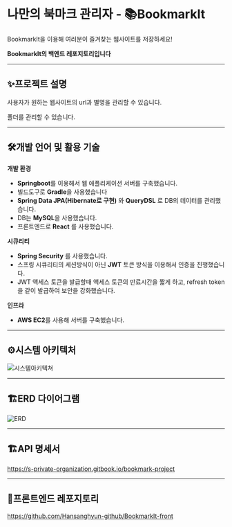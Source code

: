 # 나만의 북마크 관리자 - 📚BookmarkIt
BookmarkIt을 이용해 여러분이 즐겨찾는 웹사이트를 저장하세요!

**BookmarkIt의 백엔드 레포지토리입니다**

---

## ✨프로젝트 설명

사용자가 원하는 웹사이트의 url과 별명을 관리할 수 있습니다.

폴더를 관리할 수 있습니다.

---

## 🛠️개발 언어 및 활용 기술

**개발 환경**

- **Springboot**를 이용해서 웹 애플리케이션 서버를 구축했습니다.
- 빌드도구로 **Gradle**을 사용했습니다
- **Spring Data JPA(Hibernate로 구현)** 와 **QueryDSL** 로 DB의 데이터를 관리했습니다.
- DB는 **MySQL**을 사용했습니다.
- 프론트엔드로 **React** 를 사용했습니다.

**시큐리티**

- **Spring Security** 를 사용했습니다.
- 스프링 시큐리티의 세션방식이 아닌 **JWT** 토큰 방식을 이용해서 인증을 진행했습니다.
- JWT 액세스 토큰을 발급할때 액세스 토큰의 만료시간을 짧게 하고, refresh token을 같이 발급하여 보안을 강화했습니다.

**인프라**

- **AWS EC2**를 사용해 서버를 구축했습니다.

---

## ⚙시스템 아키텍처
![시스템아키텍쳐](https://github.com/Hansanghyun-github/BookmarkIt/assets/56988779/210a47c1-f58d-4e99-9772-11688a3408e6)


---

## 🏗️ERD 다이어그램
![ERD](https://github.com/Hansanghyun-github/BookmarkIt/assets/56988779/5e297c0b-b7df-4dcc-8ada-c80b4c27578e)

---

## 🏗️API 명세서
https://s-private-organization.gitbook.io/bookmark-project

---

## 💼프론트엔드 레포지토리
https://github.com/Hansanghyun-github/BookmarkIt-front

